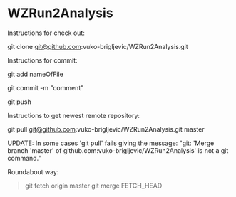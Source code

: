 # WZRun2Analysis
Instructions for check out:

git clone git@github.com:vuko-brigljevic/WZRun2Analysis.git

Instructions for commit:

git add nameOfFile

git commit -m "comment"

git push

Instructions to get newest remote repository:

git pull git@github.com:vuko-brigljevic/WZRun2Analysis.git master

UPDATE:
In some cases 'git pull' fails giving the message:
"git: 'Merge branch 'master' of github.com:vuko-brigljevic/WZRun2Analysis' is not a git command."

Roundabout way:
> git fetch origin master
> git merge FETCH_HEAD

